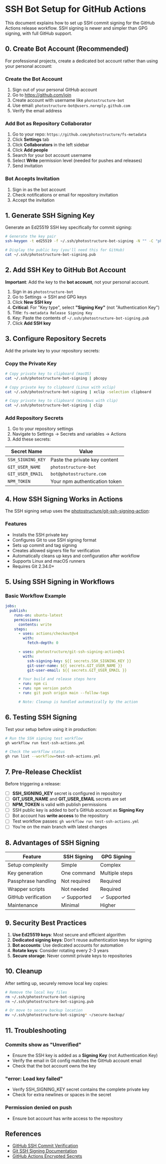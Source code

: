 # SSH Bot Setup for GitHub Actions

This document explains how to set up SSH commit signing for the GitHub Actions release workflow. SSH signing is newer and simpler than GPG signing, with full GitHub support.

## 0. Create Bot Account (Recommended)

For professional projects, create a dedicated bot account rather than using your personal account:

### Create the Bot Account
1. Sign out of your personal GitHub account
2. Go to https://github.com/join
3. Create account with username like `photostructure-bot`
4. Use email: `photostructure-bot@users.noreply.github.com`
5. Verify the email address

### Add Bot as Repository Collaborator
1. Go to your repo: `https://github.com/photostructure/fs-metadata`
2. Click **Settings** tab
3. Click **Collaborators** in the left sidebar
4. Click **Add people**
5. Search for your bot account username
6. Select **Write** permission level (needed for pushes and releases)
7. Send invitation

### Bot Accepts Invitation
1. Sign in as the bot account
2. Check notifications or email for repository invitation
3. Accept the invitation

## 1. Generate SSH Signing Key

Generate an Ed25519 SSH key specifically for commit signing:

```bash
# Generate the key pair
ssh-keygen -t ed25519 -f ~/.ssh/photostructure-bot-signing -N "" -C "photostructure-bot"

# Display the public key (you'll need this for GitHub)
cat ~/.ssh/photostructure-bot-signing.pub
```

## 2. Add SSH Key to GitHub Bot Account

**Important**: Add the key to the **bot account**, not your personal account.

1. Sign in as `photostructure-bot`
2. Go to Settings → SSH and GPG keys
3. Click **New SSH key**
4. **Critical**: For "Key type", select **"Signing Key"** (not "Authentication Key")
5. Title: `fs-metadata Release Signing Key`
6. Key: Paste the contents of `~/.ssh/photostructure-bot-signing.pub`
7. Click **Add SSH key**

## 3. Configure Repository Secrets

Add the private key to your repository secrets:

### Copy the Private Key

```bash
# Copy private key to clipboard (macOS)
cat ~/.ssh/photostructure-bot-signing | pbcopy

# Copy private key to clipboard (Linux with xclip)
cat ~/.ssh/photostructure-bot-signing | xclip -selection clipboard

# Copy private key to clipboard (Windows with clip)
cat ~/.ssh/photostructure-bot-signing | clip
```

### Add Repository Secrets

1. Go to your repository settings
2. Navigate to Settings → Secrets and variables → Actions
3. Add these secrets:

| Secret Name | Value |
|-------------|-------|
| `SSH_SIGNING_KEY` | Paste the private key content |
| `GIT_USER_NAME` | `photostructure-bot` |
| `GIT_USER_EMAIL` | `bot@photostructure.com` |
| `NPM_TOKEN` | Your npm authentication token |

## 4. How SSH Signing Works in Actions

The SSH signing setup uses the [photostructure/git-ssh-signing-action](https://github.com/marketplace/actions/git-ssh-signing-action):

### Features
- Installs the SSH private key
- Configures Git to use SSH signing format
- Sets up commit and tag signing
- Creates allowed signers file for verification
- Automatically cleans up keys and configuration after workflow
- Supports Linux and macOS runners
- Requires Git 2.34.0+

## 5. Using SSH Signing in Workflows

### Basic Workflow Example

```yaml
jobs:
  publish:
    runs-on: ubuntu-latest
    permissions:
      contents: write
    steps:
      - uses: actions/checkout@v4
        with:
          fetch-depth: 0

      - uses: photostructure/git-ssh-signing-action@v1
        with:
          ssh-signing-key: ${{ secrets.SSH_SIGNING_KEY }}
          git-user-name: ${{ secrets.GIT_USER_NAME }}
          git-user-email: ${{ secrets.GIT_USER_EMAIL }}

      # Your build and release steps here
      - run: npm ci
      - run: npm version patch
      - run: git push origin main --follow-tags

      # Note: Cleanup is handled automatically by the action
```

## 6. Testing SSH Signing

Test your setup before using it in production:

```bash
# Run the SSH signing test workflow
gh workflow run test-ssh-actions.yml

# Check the workflow status
gh run list --workflow=test-ssh-actions.yml
```

## 7. Pre-Release Checklist

Before triggering a release:

- [ ] **SSH_SIGNING_KEY** secret is configured in repository
- [ ] **GIT_USER_NAME** and **GIT_USER_EMAIL** secrets are set
- [ ] **NPM_TOKEN** is valid with publish permissions
- [ ] SSH public key is added to bot's GitHub account as **Signing Key**
- [ ] Bot account has **write access** to the repository
- [ ] Test workflow passes: `gh workflow run test-ssh-actions.yml`
- [ ] You're on the main branch with latest changes

## 8. Advantages of SSH Signing

| Feature | SSH Signing | GPG Signing |
|---------|-------------|-------------|
| Setup complexity | Simple | Complex |
| Key generation | One command | Multiple steps |
| Passphrase handling | Not required | Required |
| Wrapper scripts | Not needed | Required |
| GitHub verification | ✓ Supported | ✓ Supported |
| Maintenance | Minimal | Higher |

## 9. Security Best Practices

1. **Use Ed25519 keys**: Most secure and efficient algorithm
2. **Dedicated signing keys**: Don't reuse authentication keys for signing
3. **Bot accounts**: Use dedicated accounts for automation
4. **Rotate keys**: Consider rotating every 2-3 years
5. **Secure storage**: Never commit private keys to repositories

## 10. Cleanup

After setting up, securely remove local key copies:

```bash
# Remove the local key files
rm ~/.ssh/photostructure-bot-signing
rm ~/.ssh/photostructure-bot-signing.pub

# Or move to secure backup location
mv ~/.ssh/photostructure-bot-signing* ~/secure-backup/
```

## 11. Troubleshooting

### Commits show as "Unverified"
- Ensure the SSH key is added as a **Signing Key** (not Authentication Key)
- Verify the email in Git config matches the GitHub account email
- Check that the bot account owns the key

### "error: Load key failed"
- Verify SSH_SIGNING_KEY secret contains the complete private key
- Check for extra newlines or spaces in the secret

### Permission denied on push
- Ensure bot account has write access to the repository

## References

- [GitHub SSH Commit Verification](https://docs.github.com/en/authentication/managing-commit-signature-verification/about-commit-signature-verification#ssh-commit-signature-verification)
- [Git SSH Signing Documentation](https://git-scm.com/docs/git-config#Documentation/git-config.txt-gpgformat)
- [GitHub Actions Encrypted Secrets](https://docs.github.com/en/actions/security-guides/encrypted-secrets)